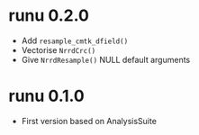 # runu 0.2.0
* Add `resample_cmtk_dfield()`
* Vectorise `NrrdCrc()`
* Give `NrrdResample()` NULL default arguments

# runu 0.1.0

* First version based on AnalysisSuite
